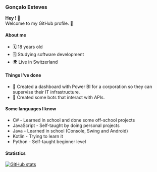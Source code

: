 ### Gonçalo Esteves
**Hey ! 🙌**\
Welcome to my GitHub profile. 🤗

#### About me
* 🗓️ 18 years old 
* 🗒️ Studying software development
* 🌍 Live in Switzerland

#### Things I've done
* 📂 Created a dashboard with Power BI for a corporation so they can supervise their IT infrastructure.
* 🤖 Created some bots that interact with APIs.

#### Some languages I know
* C# - Learned in school and done some off-school projects
* JavaScript - Self-taught by doing personal projects
* Java - Learned in school (Console, Swing and Android)
* Kotlin - Trying to learn it
* Python - Self-taught beginner level

#### Statistics

[![GitHub stats](https://github-readme-stats.vercel.app/api/top-langs/?username=g-ae)](https://github.com/anuraghazra/github-readme-stats)
